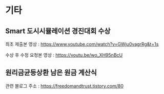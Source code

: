 # 기타

## Smart 도시시뮬레이션 경진대회 수상
최초 제출본 영상 : https://www.youtube.com/watch?v=GWju0vagrRg&t=1s

수상 후 수정 요청본 영상 : https://youtu.be/wo_XH95nBcU

## 원리금균등상환 남은 원금 계산식
관련 블로그 주소 : https://freedomandtrust.tistory.com/80